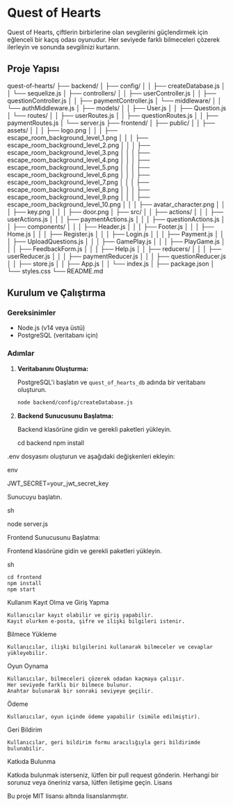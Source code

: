 # Quest of Hearts

Quest of Hearts, çiftlerin birbirlerine olan sevgilerini güçlendirmek için eğlenceli bir kaçış odası oyunudur. Her seviyede farklı bilmeceleri çözerek ilerleyin ve sonunda sevgilinizi kurtarın.

## Proje Yapısı

quest-of-hearts/
├── backend/
│ ├── config/
│ │ ├── createDatabase.js
│ │ └── sequelize.js
│ ├── controllers/
│ │ ├── userController.js
│ │ ├── questionController.js
│ │ ├── paymentController.js
│ └── middleware/
│ │ └── authMiddleware.js
│ ├── models/
│ │ ├── User.js
│ │ ├── Question.js
│ └── routes/
│ │ ├── userRoutes.js
│ │ ├── questionRoutes.js
│ │ ├── paymentRoutes.js
│ └── server.js
├── frontend/
│ ├── public/
│ │ ├── assets/
│ │ │ ├── logo.png
│ │ │ ├── escape_room_background_level_1.png
│ │ │ ├── escape_room_background_level_2.png
│ │ │ ├── escape_room_background_level_3.png
│ │ │ ├── escape_room_background_level_4.png
│ │ │ ├── escape_room_background_level_5.png
│ │ │ ├── escape_room_background_level_6.png
│ │ │ ├── escape_room_background_level_7.png
│ │ │ ├── escape_room_background_level_8.png
│ │ │ ├── escape_room_background_level_9.png
│ │ │ ├── escape_room_background_level_10.png
│ │ │ ├── avatar_character.png
│ │ │ ├── key.png
│ │ │ ├── door.png
│ ├── src/
│ │ ├── actions/
│ │ │ ├── userActions.js
│ │ │ ├── paymentActions.js
│ │ │ ├── questionActions.js
│ │ ├── components/
│ │ │ ├── Header.js
│ │ │ ├── Footer.js
│ │ │ ├── Home.js
│ │ │ ├── Register.js
│ │ │ ├── Login.js
│ │ │ ├── Payment.js
│ │ │ ├── UploadQuestions.js
│ │ │ ├── GamePlay.js
│ │ │ ├── PlayGame.js
│ │ │ ├── FeedbackForm.js
│ │ │ ├── Help.js
│ │ ├── reducers/
│ │ │ ├── userReducer.js
│ │ │ ├── paymentReducer.js
│ │ │ ├── questionReducer.js
│ │ ├── store.js
│ │ ├── App.js
│ │ └── index.js
│ ├── package.json
│ └── styles.css
└── README.md


## Kurulum ve Çalıştırma

### Gereksinimler

- Node.js (v14 veya üstü)
- PostgreSQL (veritabanı için)

### Adımlar

1. **Veritabanını Oluşturma:**

   PostgreSQL'i başlatın ve `quest_of_hearts_db` adında bir veritabanı oluşturun.

   ```sh
   node backend/config/createDatabase.js


2. **Backend Sunucusunu Başlatma:**

    Backend klasörüne gidin ve gerekli paketleri yükleyin.

    cd backend
npm install

.env dosyasını oluşturun ve aşağıdaki değişkenleri ekleyin:

env

JWT_SECRET=your_jwt_secret_key

Sunucuyu başlatın.

sh

node server.js

Frontend Sunucusunu Başlatma:

Frontend klasörüne gidin ve gerekli paketleri yükleyin.

sh

    cd frontend
    npm install
    npm start

Kullanım
Kayıt Olma ve Giriş Yapma

    Kullanıcılar kayıt olabilir ve giriş yapabilir.
    Kayıt olurken e-posta, şifre ve ilişki bilgileri istenir.

Bilmece Yükleme

    Kullanıcılar, ilişki bilgilerini kullanarak bilmeceler ve cevaplar yükleyebilir.

Oyun Oynama

    Kullanıcılar, bilmeceleri çözerek odadan kaçmaya çalışır.
    Her seviyede farklı bir bilmece bulunur.
    Anahtar bulunarak bir sonraki seviyeye geçilir.

Ödeme

    Kullanıcılar, oyun içinde ödeme yapabilir (simüle edilmiştir).

Geri Bildirim

    Kullanıcılar, geri bildirim formu aracılığıyla geri bildirimde bulunabilir.

Katkıda Bulunma

Katkıda bulunmak isterseniz, lütfen bir pull request gönderin. Herhangi bir sorunuz veya öneriniz varsa, lütfen iletişime geçin.
Lisans

Bu proje MIT lisansı altında lisanslanmıştır.
